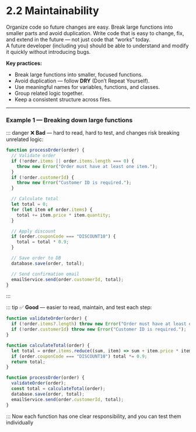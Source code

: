 # 2.2 Maintainability
Organize code so future changes are easy. Break large functions into smaller parts and avoid duplication.
Write code that is easy to change, fix, and extend in the future — not just code that “works” today.  
A future developer (including you) should be able to understand and modify it quickly without introducing bugs.

**Key practices:**
- Break large functions into smaller, focused functions.
- Avoid duplication — follow **DRY** (Don’t Repeat Yourself).
- Use meaningful names for variables, functions, and classes.
- Group related logic together.
- Keep a consistent structure across files.

---

### Example 1 — Breaking down large functions

::: danger ❌ **Bad** — hard to read, hard to test, and changes risk breaking unrelated logic:  
```javascript
function processOrder(order) {
  // Validate order
  if (!order.items || order.items.length === 0) {
    throw new Error("Order must have at least one item.");
  }
  if (!order.customerId) {
    throw new Error("Customer ID is required.");
  }

  // Calculate total
  let total = 0;
  for (let item of order.items) {
    total += item.price * item.quantity;
  }

  // Apply discount
  if (order.couponCode === "DISCOUNT10") {
    total = total * 0.9;
  }

  // Save order to DB
  database.save(order, total);

  // Send confirmation email
  emailService.send(order.customerId, total);
}
```
:::

::: tip ✅ **Good** — easier to read, maintain, and test each step:  
```javascript
function validateOrder(order) {
  if (!order.items?.length) throw new Error("Order must have at least one item.");
  if (!order.customerId) throw new Error("Customer ID is required.");
}

function calculateTotal(order) {
  let total = order.items.reduce((sum, item) => sum + item.price * item.quantity, 0);
  if (order.couponCode === "DISCOUNT10") total *= 0.9;
  return total;
}

function processOrder(order) {
  validateOrder(order);
  const total = calculateTotal(order);
  database.save(order, total);
  emailService.send(order.customerId, total);
}
```
:::
Now each function has one clear responsibility, and you can test them individually

